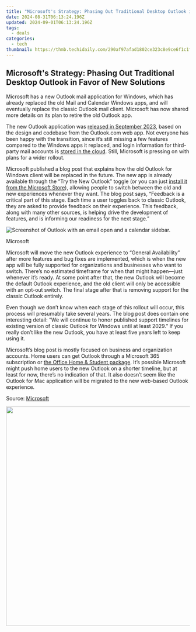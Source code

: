 ```yaml
---
title: "Microsoft's Strategy: Phasing Out Traditional Desktop Outlook in Favor of New Solutions"
date: 2024-08-31T06:13:24.196Z
updated: 2024-09-01T06:13:24.196Z
tags:
  - deals
categories:
  - tech
thumbnail: https://thmb.techidaily.com/290af97afad1802ce323c8e9ce6f1c1f031089327fdc749a381a84624fdbd2f2.jpg
---
```


## Microsoft's Strategy: Phasing Out Traditional Desktop Outlook in Favor of New Solutions

Microsoft has a new Outlook mail application for Windows, which has already replaced the old Mail and Calendar Windows apps, and will eventually replace the classic Outlook mail client. Microsoft has now shared more details on its plan to retire the old Outlook app.

 The new Outlook application was [released in September 2023](https://extra-hints.techidaily.com/in-2024-30-innovative-video-themes-and-layouts/), based on the design and codebase from the Outlook.com web app. Not everyone has been happy with the transition, since it’s still missing a few features compared to the Windows apps it replaced, and login information for third-party mail accounts is [stored in the cloud](https://www.xda-developers.com/privacy-implications-new-microsoft-outlook/). Still, Microsoft is pressing on with plans for a wider rollout.

 Microsoft published a blog post that explains how the old Outlook for Windows client will be replaced in the future. The new app is already available through the “Try the New Outlook” toggle (or you can just [install it from the Microsoft Store](https://apps.microsoft.com/detail/9nrx63209r7b?hl=en-us&gl=US)), allowing people to switch between the old and new experiences whenever they want. The blog post says, “Feedback is a critical part of this stage. Each time a user toggles back to classic Outlook, they are asked to provide feedback on their experience. This feedback, along with many other sources, is helping drive the development of features, and is informing our readiness for the next stage.”

![Screenshot of Outlook with an email open and a calendar sidebar.](https://static1.howtogeekimages.com/wordpress/wp-content/uploads/2024/03/outlook.png) 

Microsoft

 Microsoft will move the new Outlook experience to “General Availability” after more features and bug fixes are implemented, which is when the new app will be fully supported for organizations and businesses who want to switch. There’s no estimated timeframe for when that might happen—just whenever it’s ready. At some point after that, the new Outlook will become the default Outlook experience, and the old client will only be accessible with an opt-out switch. The final stage after that is removing support for the classic Outlook entirely.

 Even though we don’t know when each stage of this rollout will occur, this process will presumably take several years. The blog post does contain one interesting detail: “We will continue to honor published support timelines for existing version of classic Outlook for Windows until at least 2029.” If you really don’t like the new Outlook, you have at least five years left to keep using it.

 Microsoft’s blog post is mostly focused on business and organization accounts. Home users can get Outlook through a Microsoft 365 subscription or [the Office Home & Student package](https://extra-skills.techidaily.com/new-a-ultimate-guide-to-podcast-names/). It’s possible Microsoft might push home users to the new Outlook on a shorter timeline, but at least for now, there’s no indication of that. It also doesn’t seem like the Outlook for Mac application will be migrated to the new web-based Outlook experience.

 Source: [Microsoft](https://techcommunity.microsoft.com/t5/outlook-blog/new-outlook-for-windows-a-guide-to-product-availability/ba-p/4078895)

<ins class="adsbygoogle"
     style="display:block"
     data-ad-format="autorelaxed"
     data-ad-client="ca-pub-7571918770474297"
     data-ad-slot="1223367746"></ins>



<ins class="adsbygoogle"
     style="display:block"
     data-ad-client="ca-pub-7571918770474297"
     data-ad-slot="8358498916"
     data-ad-format="auto"
     data-full-width-responsive="true"></ins>



<!-- affiliate ads begin -->
<a href="https://appsumo.8odi.net/c/5597632/2068407/7443" target="_top" id="2068407"><img src="//a.impactradius-go.com/display-ad/7443-2068407" border="0" alt="" width="1200" height="600"/></a><img height="0" width="0" src="https://appsumo.8odi.net/i/5597632/2068407/7443" style="position:absolute;visibility:hidden;" border="0" />
<!-- affiliate ads end -->